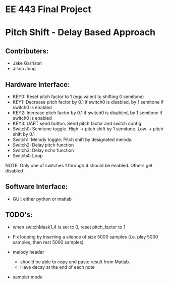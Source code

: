 # EE 443 Final Project

# Pitch Shift - Delay Based Approach

## Contributers:
- Jake Garrison
- Jisoo Jung

## Hardware Interface:
- KEY0: Reset pitch factor to 1 (equivalent to shifting 0 semitone)
- KEY1: Decrease pitch factor by 0.1 if switch0 is disabled, by 1 semitone if switch0 is enabled
- KEY2: Increase pitch factor by 0.1 if switch0 is disabled, by 1 semitone if switch0 is enabled
- KEY3: UART send button. Send pitch factor and switch config.
- Switch0: Semitone toggle. High -> pitch shift by 1 semitone. Low -> pitch shift by 0.1
- Switch1: Melody toggle. Pitch shift by designated melody.
- Switch2: Delay pitch function
- Switch3: Delay echo function
- Switch4: Loop 

NOTE: Only one of switches 1 through 4 should be enabled. Others get disabled

## Software Interface: 
- GUI: either python or matlab 

## TODO's:
* when switchMask1_4 is set to 0, reset pitch_factor to 1
* Fix looping by inserting a silence of size 5000 samples (i.e. play 5000 samples, then rest 5000 samples)
* melody header 
  * should be able to copy and paste result from Matlab. 
  * Have decay at the end of each note 

* sampler mode
